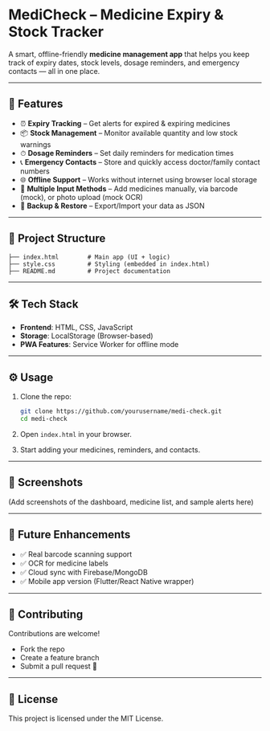 # MediCheck – Medicine Expiry & Stock Tracker

A smart, offline-friendly **medicine management app** that helps you keep track of expiry dates, stock levels, dosage reminders, and emergency contacts — all in one place.

---

## 🚀 Features

* ⏰ **Expiry Tracking** – Get alerts for expired & expiring medicines
* 📦 **Stock Management** – Monitor available quantity and low stock warnings
* ⏱ **Dosage Reminders** – Set daily reminders for medication times
* 📞 **Emergency Contacts** – Store and quickly access doctor/family contact numbers
* 🌐 **Offline Support** – Works without internet using browser local storage
* 📲 **Multiple Input Methods** – Add medicines manually, via barcode (mock), or photo upload (mock OCR)
* 💾 **Backup & Restore** – Export/Import your data as JSON

---

## 📂 Project Structure

```
├── index.html        # Main app (UI + logic)  
├── style.css         # Styling (embedded in index.html)  
├── README.md         # Project documentation  
```

---

## 🛠️ Tech Stack

* **Frontend**: HTML, CSS, JavaScript
* **Storage**: LocalStorage (Browser-based)
* **PWA Features**: Service Worker for offline mode

---

## ⚙️ Usage

1. Clone the repo:

   ```bash
   git clone https://github.com/yourusername/medi-check.git
   cd medi-check
   ```

2. Open `index.html` in your browser.

3. Start adding your medicines, reminders, and contacts.

---

## 📸 Screenshots

(Add screenshots of the dashboard, medicine list, and sample alerts here)

---

## 🔮 Future Enhancements

* ✅ Real barcode scanning support
* ✅ OCR for medicine labels
* ✅ Cloud sync with Firebase/MongoDB
* ✅ Mobile app version (Flutter/React Native wrapper)

---

## 🤝 Contributing

Contributions are welcome!

* Fork the repo
* Create a feature branch
* Submit a pull request 🚀

---

## 📜 License

This project is licensed under the MIT License.
